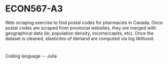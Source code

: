# ECON567-A3

Web scraping exercise to find postal codes for pharmacies in Canada. Once postal codes are scraped from provincial websites, they are merged with geographical data (ie; population density, income/capita, etc). Once the dataset is cleaned, elasticites of demand are computed via log liklihood. 

#

Coding language -- Julia
